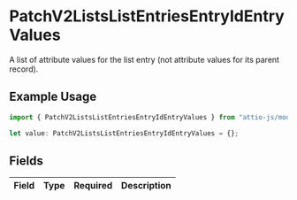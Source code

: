 # PatchV2ListsListEntriesEntryIdEntryValues

A list of attribute values for the list entry (not attribute values for its parent record).

## Example Usage

```typescript
import { PatchV2ListsListEntriesEntryIdEntryValues } from "attio-js/models/operations";

let value: PatchV2ListsListEntriesEntryIdEntryValues = {};
```

## Fields

| Field       | Type        | Required    | Description |
| ----------- | ----------- | ----------- | ----------- |